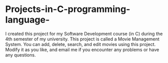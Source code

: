 # Projects-in-C-programming-language-
I created this project for my Software Development course (in C) during the 4th semester of my university.
This project is called a Movie Management System. You can add, delete, search, and edit movies using this project.
Modify it as you like, and email me if you encounter any problems or have any questions.
